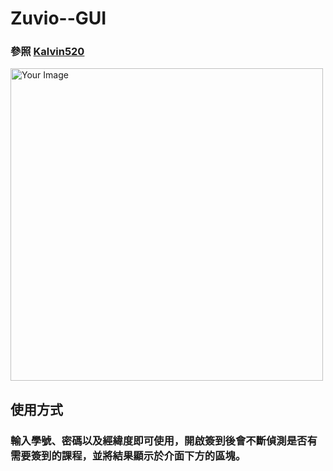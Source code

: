 # Zuvio--GUI
### 參照 [Kalvin520](https://github.com/Kalvin520/auto-zuvio)
<img src="https://github.com/jacklin92/Zuvio--GUI/assets/127089881/ba73317f-7801-4a80-a1a3-d72b8454b7d8" alt="Your Image" width="500" height="500">

## 使用方式
### 輸入學號、密碼以及經緯度即可使用，開啟簽到後會不斷偵測是否有需要簽到的課程，並將結果顯示於介面下方的區塊。


